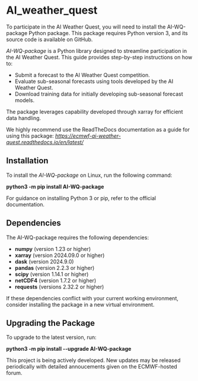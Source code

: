 # AI_weather_quest
To participate in the AI Weather Quest, you will need to install the AI-WQ-package Python package. This package requires Python version 3, and its source code is available on GitHub.

*AI-WQ-package* is a Python library designed to streamline participation in the AI Weather Quest. This guide provides step-by-step instructions on how to:

- Submit a forecast to the AI Weather Quest competition.
- Evaluate sub-seasonal forecasts using tools developed by the AI Weather Quest.
- Download training data for initially developing sub-seasonal forecast models. 

The package leverages capability developed through xarray for efficient data handling.

We highly recommend use the ReadTheDocs documentation as a guide for using this package: *https://ecmwf-ai-weather-quest.readthedocs.io/en/latest/*

Installation
--------------
To install the *AI-WQ-package* on Linux, run the following command:

**python3 -m pip install AI-WQ-package**

For guidance on installing Python 3 or pip, refer to the official documentation.

Dependencies
------------
The AI-WQ-package requires the following dependencies:

- **numpy** (version 1.23 or higher)
- **xarray** (version 2024.09.0 or higher)
- **dask** (version 2024.9.0)
- **pandas** (version 2.2.3 or higher)
- **scipy** (version 1.14.1 or higher)
- **netCDF4** (version 1.7.2 or higher)
- **requests** (versions 2.32.2 or higher)

If these dependencies conflict with your current working environment, consider installing the package in a new virtual environment.

Upgrading the Package
----------------------
To upgrade to the latest version, run:

**python3 -m pip install --upgrade AI-WQ-package**

This project is being actively developed. New updates may be released periodically with detailed annoucements given on the ECMWF-hosted forum.


